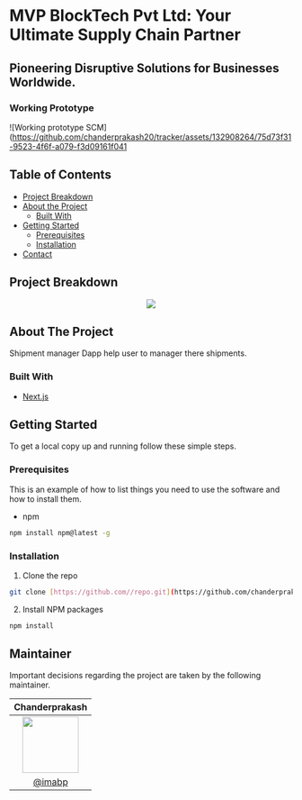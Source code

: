 # MVP BlockTech Pvt Ltd: Your Ultimate Supply Chain Partner
## Pioneering Disruptive Solutions for Businesses Worldwide.

### Working Prototype
![Working prototype SCM](https://github.com/chanderprakash20/tracker/assets/132908264/75d73f31-9523-4f6f-a079-f3d09161f041
<!-- TABLE OF CONTENTS -->

## Table of Contents
- [Project Breakdown](#project-breakdown)
- [About the Project](#about-the-project)
  - [Built With](#built-with)
- [Getting Started](#getting-started)
  - [Prerequisites](#prerequisites)
  - [Installation](#installation)
- [Contact](#maintainer)

<!-- Project Breakdown -->
## Project Breakdown 

<p align="center">
<img src="./public/breakdown.png"/>
</p>

<!-- ABOUT THE PROJECT -->

## About The Project

Shipment manager Dapp help user to manager there shipments.
<!-- Here's a blank template to get started:
**To avoid retyping too much info. Do a search and replace with your text editor for the following:**
`github_username`, `repo`, `twitter_handle`, `email` -->

### Built With

- [Next.js]([https://reactjs.org/](https://nextjs.org/))

<!-- GETTING STARTED -->

## Getting Started

To get a local copy up and running follow these simple steps.

### Prerequisites

This is an example of how to list things you need to use the software and how to install them.

- npm

```sh
npm install npm@latest -g
```

### Installation

1. Clone the repo

```sh
git clone [https://github.com//repo.git](https://github.com/chanderprakash20/tracker.git)
```

2. Install NPM packages

```sh
npm install
```



## Maintainer
Important decisions regarding the project are taken by the following maintainer.

| Chanderprakash        |
| :-------------: |
| <img  height="100" width="100" src="[https://avatars3.githubusercontent.com/u/53480076?s=460&u=c1aad58f1a773750a47475682afa80ac3b74f583&v=4](https://avatars.githubusercontent.com/u/132908264?v=4)">      |
| [@imabp](https://github.com/chanderprakash20)      |



